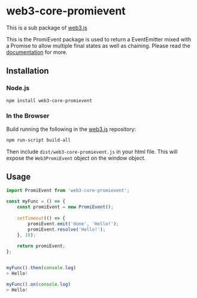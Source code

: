# web3-core-promievent

This is a sub package of [web3.js][repo]

This is the PromiEvent package is used to return a EventEmitter mixed with a Promise to allow multiple final states as well as chaining.
Please read the [documentation][docs] for more.

## Installation

### Node.js

```bash
npm install web3-core-promievent
```

### In the Browser

Build running the following in the [web3.js][repo] repository:

```bash
npm run-script build-all
```

Then include `dist/web3-core-promievent.js` in your html file.
This will expose the `Web3PromiEvent` object on the window object.


## Usage

```js
import PromiEvent from 'web3-core-promievent';

const myFunc = () => {
    const promiEvent = new PromiEvent();
    
    setTimeout(() => {
        promiEvent.emit('done', 'Hello!');
        promiEvent.resolve('Hello!');
    }, 10);
    
    return promiEvent;
};


myFunc().then(console.log)
> Hello!

myFunc().on(console.log)
> Hello!
```


[docs]: http://web3js.readthedocs.io/en/1.0/
[repo]: https://github.com/ethereum/web3.js


